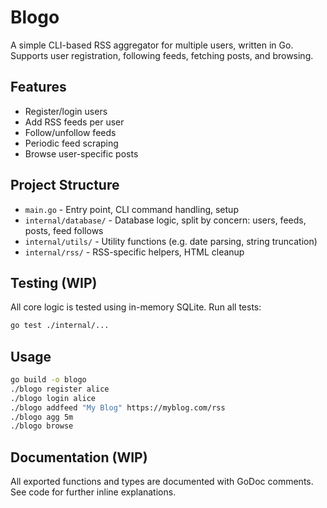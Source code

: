 # Blogo

A simple CLI-based RSS aggregator for multiple users, written in Go.  
Supports user registration, following feeds, fetching posts, and browsing.

## Features

- Register/login users
- Add RSS feeds per user
- Follow/unfollow feeds
- Periodic feed scraping
- Browse user-specific posts

## Project Structure

- `main.go` - Entry point, CLI command handling, setup
- `internal/database/` - Database logic, split by concern: users, feeds, posts, feed follows
- `internal/utils/` - Utility functions (e.g. date parsing, string truncation)
- `internal/rss/` - RSS-specific helpers, HTML cleanup

## Testing (WIP)

All core logic is tested using in-memory SQLite. Run all tests:

```sh
go test ./internal/...
```

## Usage

```sh
go build -o blogo
./blogo register alice
./blogo login alice
./blogo addfeed "My Blog" https://myblog.com/rss
./blogo agg 5m
./blogo browse
```

## Documentation (WIP)

All exported functions and types are documented with GoDoc comments.  
See code for further inline explanations.
